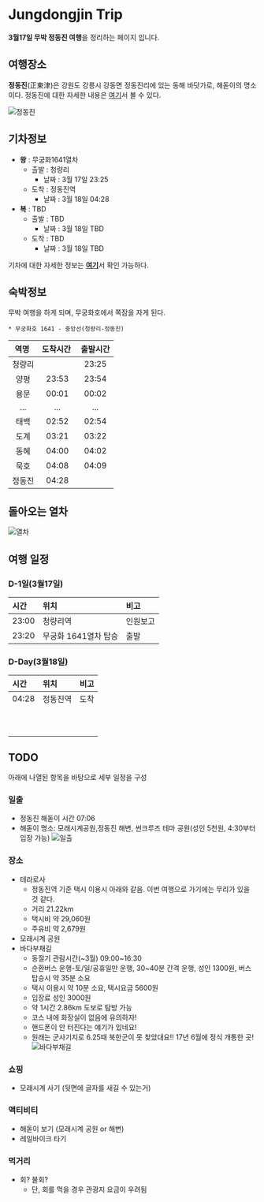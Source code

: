 # Jungdongjin Trip

**3월17일 무박 정동진 여행**을 정리하는 페이지 입니다.


## 여행장소

**정동진**(正東津)은 강원도 강릉시 강동면 정동진리에 있는 동해 바닷가로, 해돋이의 명소이다. 정동진에 대한 자세한 내용은 [여기](https://ko.wikipedia.org/wiki/%EC%A0%95%EB%8F%99%EC%A7%84)서 볼 수 있다.

![정동진](https://upload.wikimedia.org/wikipedia/commons/thumb/6/68/Korail_Class_9000_Jeongdongjin.jpg/2560px-Korail_Class_9000_Jeongdongjin.jpg)

## 기차정보
* **왕** : 무궁화1641열차
	* 출발 : 청량리
		* 날짜 : 3월 17일 23:25
	* 도착 : 정동진역
		* 날짜 : 3월 18일 04:28
* **복** : TBD
	* 출발 : TBD
		* 날짜 : 3월 18일 TBD
	* 도착 : TBD
		* 날짜 : 3월 18일 TBD
		
기차에 대한 자세한 정보는 [**여기**](http://www.letskorail.com/)서 확인 가능하다. 

## 숙박정보
무박 여행을 하게 되며, 무궁화호에서 쪽잠을 자게 된다.
```
* 무궁화호 1641 - 중앙선(청량리-정동진)
```
| 역명  | 도착시간  | 출발시간 |
|:-------------:|:---------------:|:-------------:|
|청량리||23:25|
|양평|23:53|23:54|
|용문|00:01|00:02|
|...|...|...|
|태백|02:52|02:54|
|도계|03:21|03:22|
|동혜|04:00|04:02|
|묵호|04:08|04:09|
|정동진|04:28||

## 돌아오는 열차
![열차](https://postfiles.pstatic.net/MjAxNzEyMjdfMjU5/MDAxNTE0MzM5MjI3OTkw.Jt5pUAmj4RELEMe1JIb2BVGhGLk_VBpLvXmPw7eUNocg.Mr1eD-ucTSRzZYRW9tqPfSMrvzy6hLxbKu12C2O0UcUg.JPEG.urimrimrimri/20171227_101032.jpg?type=w773)


## 여행 일정

### D-1일(3월17일)

| 시간  | 위치  | 비고 |
|:--------- |:---------------|:-------------|
|23:00|청량리역|인원보고|
|23:20|무궁화 1641열차 탑승|출발|

### D-Day(3월18일)

| 시간  | 위치  | 비고 |
|:------------- |:---------------|:-------------|
|04:28|정동진역|도착|
||||
||||
||||
||||
||||
||||
||||
||||
||||
||||


## TODO
아래에 나열된 항목을 바탕으로 세부 일정을 구성 

### 일출
* 정동진 해돋이 시간 07:06
* 해돋이 명소: 모래시계공원,정동진 해변, 썬크루즈 테마 공원(성인 5천원, 4:30부터 입장 가능)
![일출](http://dbscthumb.phinf.naver.net/1735_000_1/20121231204448642_NSQ3SCULF.jpg/gc9_94_i1.jpg?type=m4500_4500_fst_n)

### 장소
* 테라로사
	* 정동진역 기준 택시 이용시 아래와 같음. 이번 여행으로 가기에는 무리가 있을 것 같다.
	* 거리 21.22km
	* 택시비 약 29,060원 
	* 주유비 약 2,679원
* 모래시계 공원
* 바다부채길
	* 동절기 관람시간(~3월) 09:00~16:30
	* 순환버스 운행-토/일/공휴일만 운행, 30~40분 간격 운행, 성인 1300원, 버스 탑승시 약 35분 소요
	* 택시 이용시 약 10분 소요, 택시요금 5600원
	* 입장료 성인 3000원
	* 약 1시간 2.86km 도보로 탐방 가능
	* 코스 내에 화장실이 없음에 유의하자!
	* 핸드폰이 안 터진다는 얘기가 있네요!
	* 원래는 군사기지로 6.25때 북한군이 못 찾았대요!! 17년 6월에 정식 개통한 곳!
![바다부채길](http://cafefiles.naver.net/MjAxNzAxMDlfMTQ5/MDAxNDgzOTM1Nzg0MDUz._RKxBvg6P49m1z9h2cCaEpkXMqOUAlo2KBs4l2NMQ2og.pl6VPzjK1FSMBACSnarka-I1GtMWZm7mmF9gGW1MeGUg.JPEG.cstpo/%B9%D9%B4%D9%BA%CE2.JPG)

### 쇼핑
* 모래시계 사기 (뒷면에 글자를 새길 수 있는거)

### 액티비티 
* 해돋이 보기 (모래시계 공원 or 해변)
* 레일바이크 타기

### 먹거리 
* 회? 물회? 
	* 단, 회를 먹을 경우 관광지 요금이 우려됨
